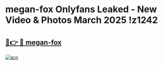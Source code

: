 # megan-fox Onlyfans Leaked - New Video & Photos March 2025 !z1242

# <h2><a href="https://w1sqrq.iuczelnia.edu.pl?title=megan-fox&ref=z1242">🔗👉 🔴 megan-fox</a></h2>

[![acn](https://github.com/user-attachments/assets/0f9c940e-d8b0-45ae-aac7-cd30a18b3e1c)](https://w1sqrq.iuczelnia.edu.pl?title=megan-fox&ref=z1242)

